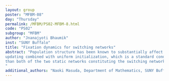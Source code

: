 ```yaml
---
layout: group
poster: "MFBM-08"
day: "Thursday"
permalink: /MFBM/PS02-MFBM-8.html
code: "PS02"
subgroup: "MFBM"
author: "Jnanajyoti Bhaumik"
inst: "SUNY Buffalo"
title: "Fixation dynamics for switching networks"
abstract: "Population structure has been known to substantially affect evolutionary dynamics. Networks that promote the spreading of fitter mutants are called amplifiers of natural selection, and those that suppress the spreading of fitter mutants are called suppressors. Research in the past two decades has found various families of amplifiers while suppressors still remain somewhat elusive. It has also been discovered that most networks are amplifiers under the birth-death
updating combined with uniform initialization, which is a standard condition assumed widely in the literature. In the present study, we extend the birth-death processes to temporal (i.e.,time-varying) networks. For the sake of tractability, we restrict ourselves to switching temporal networks, in which the network structure alternates between two static networks at constant time intervals. We show that, in a majority of cases, switching networks are less amplifying
than both of the two static networks constituting the switching networks. Furthermore, most small switching networks are suppressors, which contrasts to the case of static networks.
"
additional_authors: "Naoki Masuda, Department of Mathematics, SUNY Buffalo"
---
```

